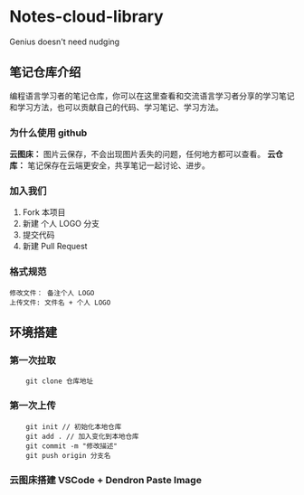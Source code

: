 # Notes-cloud-library

Genius doesn't need nudging

## 笔记仓库介绍

编程语言学习者的笔记仓库，你可以在这里查看和交流语言学习者分享的学习笔记和学习方法，也可以贡献自己的代码、学习笔记、学习方法。

### 为什么使用 github

**云图床：** 图片云保存，不会出现图片丢失的问题，任何地方都可以查看。
**云仓库：** 笔记保存在云端更安全，共享笔记一起讨论、进步。

### 加入我们

1. Fork 本项目
2. 新建 个人 LOGO 分支
3. 提交代码
4. 新建 Pull Request

### 格式规范

    修改文件： 备注个人 LOGO
    上传文件: 文件名 + 个人 LOGO

## 环境搭建

### 第一次拉取

```
    git clone 仓库地址
```

### 第一次上传

```
    git init // 初始化本地仓库
    git add . // 加入变化到本地仓库
    git commit -m "修改描述"
    git push origin 分支名
```

### 云图床搭建 VSCode + Dendron Paste Image
